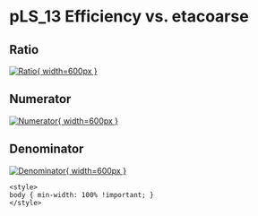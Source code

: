 # pLS_13 Efficiency vs. etacoarse

## Ratio

[![Ratio](../mtv/var/pLS_13_eff_etacoarse.png){ width=600px }](../mtv/var/pLS_13_eff_etacoarse.pdf)

## Numerator

[![Numerator](../mtv/num/pLS_13_eff_etacoarse_num.png){ width=600px }](../mtv/num/pLS_13_eff_etacoarse_num.pdf)

## Denominator

[![Denominator](../mtv/den/pLS_13_eff_etacoarse_den.png){ width=600px }](../mtv/den/pLS_13_eff_etacoarse_den.pdf)


``` {=html}
<style>
body { min-width: 100% !important; }
</style>
```
